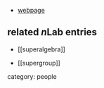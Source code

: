 

* [webpage](http://www.mat.univie.ac.at/~westra/)

## related $n$Lab entries

* [[superalgebra]]

* [[supergroup]]


category: people
